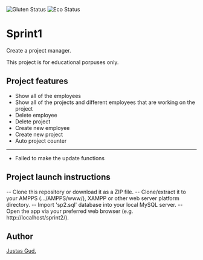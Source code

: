 ![Gluten Status](https://img.shields.io/badge/Gluten-Free-green.svg)
![Eco Status](https://img.shields.io/badge/ECO-Friendly-green.svg)

# Sprint1
Create a project manager.


This project is for educational porpuses only.


## Project features

-   Show all of the employees
-   Show all of the projects and different employees that are working on the project
-   Delete employee
-   Delete project
-   Create new employee
-   Create new project
-   Auto project counter
------------------------------------------------
-   Failed to make the update functions
## Project launch instructions

--   Clone this repository or download it as a ZIP file.
--   Clone/extract it to your AMPPS (.../AMPPS/www/), XAMPP or other web server platform directory.
--   Import 'sp2.sql' database into your local MySQL server.
--   Open the app via your preferred web browser (e.g. http://localhost/sprint2/).

## Author

[Justas Gud.](https://github.com/Justas383)